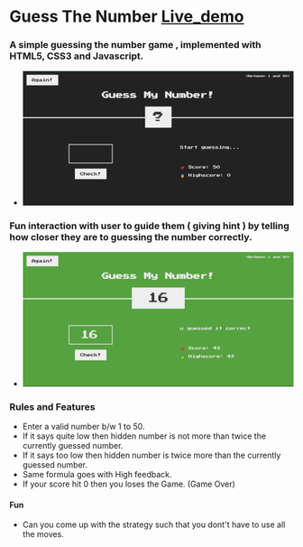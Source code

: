 # Guess The Number [Live_demo](https://99dino.github.io/guess-the-number/)

### A simple guessing the number game , implemented with HTML5, CSS3 and Javascript.

- ![GameUI](img/GameUI.png)

### Fun interaction with user to guide them ( giving hint ) by telling how closer they are to guessing the number correctly.

- ![Winning the Game](img/Winning.png)

### Rules and Features
+ Enter a valid number b/w 1 to 50.
+ If it says quite low then hidden number is not more than twice the currently guessed number.
+ If it says too low then hidden number is twice more than the currently guessed number.
+ Same formula goes with High feedback.
+ If your score hit 0 then you loses the Game. (Game Over)


#### Fun
+ Can you come up with the strategy such that you dont't have to use all the moves.
